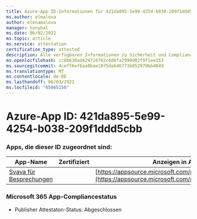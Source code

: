 ```yaml
---
title: Azure-App ID-Informationen für 421da895-5e99-4254-b038-209f1ddd5cbb
ms.author: elmalova
author: elenamalova
manager: tonybal
ms.date: 06/02/2022
ms.topic: article
ms.service: attestation
certification_type: attested
description: Alle verfügbaren Informationen zu Sicherheit und Compliance für 421da895-5e99-4254-b038-209f1ddd5cbb.
ms.openlocfilehash: cc8b630ad424716702c6d6fa2990d02f9f1ee153
ms.sourcegitcommit: 4ceff6ef6aa0bae1075da646773b852970bb4049
ms.translationtype: MT
ms.contentlocale: de-DE
ms.lasthandoff: 06/03/2022
ms.locfileid: "65865156"
---
```

# <a name="azure-app-id-421da895-5e99-4254-b038-209f1ddd5cbb"></a>Azure-App ID: 421da895-5e99-4254-b038-209f1ddd5cbb


### <a name="apps-associated-with-this-id"></a>Apps, die dieser ID zugeordnet sind:
| **App-Name** | **Zertifiziert** | **Anzeigen in AppSource** |
|--------------|---------------|-----------------------|
| [Svava für Besprechungen](../forward/WA200001723.md) |  | [https://appsource.microsoft.com/product/office/WA200001723](https://appsource.microsoft.com/product/office/WA200001723) |

### <a name="microsoft-365-app-compliance-status"></a>Microsoft 365 App-Compliancestatus
- Publisher Attestaton-Status: Abgeschlossen
